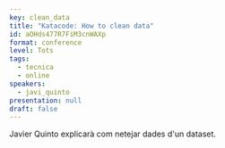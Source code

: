 ```yaml
---
key: clean_data
title: "Katacode: How to clean data"
id: aOHds477R7FiM3cnWAXp
format: conference
level: Tots
tags:
  - tecnica
  - online
speakers:
  - javi_quinto
presentation: null
draft: false
---
```


Javier Quinto explicarà com netejar dades d'un dataset.